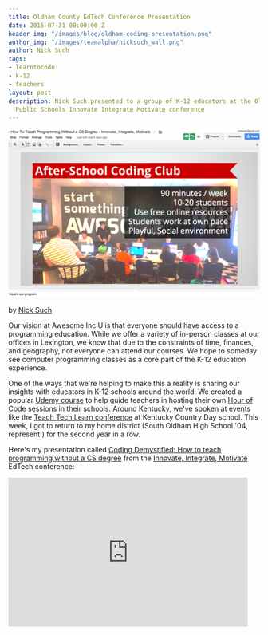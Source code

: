 ```yaml
---
title: Oldham County EdTech Conference Presentation
date: 2015-07-31 00:00:00 Z
header_img: "/images/blog/oldham-coding-presentation.png"
author_img: "/images/teamalpha/nicksuch_wall.png"
author: Nick Such
tags:
- learntocode
- k-12
- teachers
layout: post
description: Nick Such presented to a group of K-12 educators at the Oldham County
  Public Schools Innovate Integrate Motivate conference
---
```


![Slides from Coding Demystified presentation](/images/blog/oldham-coding-presentation.png)

by [Nick Such](https://plus.google.com/+NickSuch/)

Our vision at Awesome Inc U is that everyone should have access to a programming education. While we offer a variety of in-person classes at our offices in Lexington, we know that due to the constraints of time, finances, and geography, not everyone can attend our courses. We hope to someday see computer programming classes as a core part of the K-12 education experience.

<!--more-->

One of the ways that we're helping to make this a reality is sharing our insights with educators in K-12 schools around the world. We created a popular [Udemy course](http://udemy.com/hourofcode/) to help guide teachers in hosting their own [Hour of Code](http://www.awesomeincu.com/hourofcode/) sessions in their schools. Around Kentucky, we've spoken at events like the [Teach Tech Learn conference](https://twitter.com/AeroSuch/status/611971891549442048) at Kentucky Country Day school. This week, I got to return to my home district (South Oldham High School '04, represent!) for the second year in a row.

Here's my presentation called [Coding Demystified: How to teach programming without a CS degree](http://bit.ly/codeoc15) from the [Innovate, Integrate, Motivate](http://summeredtechpd.wordpress.com) EdTech conference:

<iframe src="https://docs.google.com/presentation/d/1Uz-Cjit_eKTAAOa9hio5hLkOw_rp-JZZpZ4VBX0uZZM/embed?start=false&loop=false&delayms=3000" style="border-width:0;" width="480" height="299" allowfullscreen="true" mozallowfullscreen="true" webkitallowfullscreen="true"></iframe>